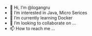- 👋 Hi, I’m @logangru
- 👀 I’m interested in Java, Micro Serices
- 🌱 I’m currently learning Docker
- 💞️ I’m looking to collaborate on ...
- 📫 How to reach me ...

<!---
logangru/logangru is a ✨ special ✨ repository because its `README.md` (this file) appears on your GitHub profile.
You can click the Preview link to take a look at your changes.
--->
